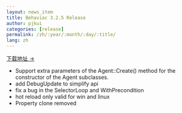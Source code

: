 ```yaml
---
layout: news_item
title: Behaviac 3.2.5 Release
author: pjkui
categories: [release]
permalink: /zh/:year/:month/:day/:title/
lang: zh
---
```



<a href="https://github.com/TencentOpen/behaviac/releases/download/3.2.5/BehaviacSetup_3.2.5.exe">下载地址 &rarr;</a>

- Support extra parameters of the Agent::Create() method for the constructor of the Agent subclasses.
- add DebugUpdate to simplify api
- fix a bug in the SelectorLoop and WithPrecondition
- hot reload only valid for win and linux
- Property clone removed

